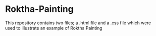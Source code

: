 # Roktha-Painting
This repository contains two files; a .html file and a .css file which were used to illustrate an example  of Roktha Painting 

